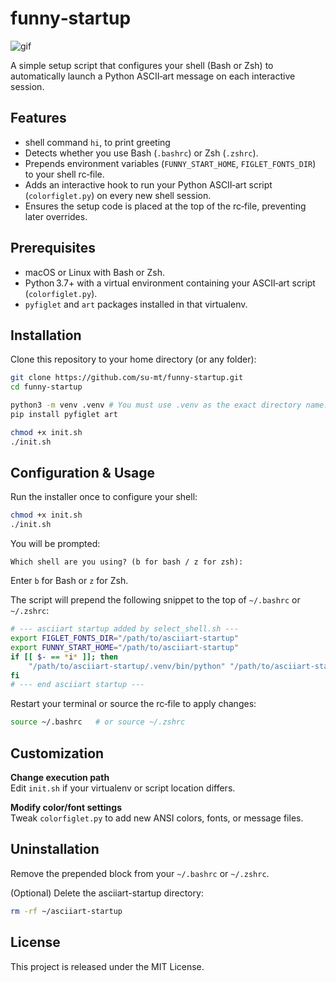 funny‐startup
================

![gif](output.gif)

A simple setup script that configures your shell (Bash or Zsh) to automatically launch a Python ASCII‑art message on each interactive session.

## Features

- shell command `hi`, to print greeting
- Detects whether you use Bash (`.bashrc`) or Zsh (`.zshrc`).
- Prepends environment variables (`FUNNY_START_HOME`, `FIGLET_FONTS_DIR`) to your shell rc‑file.
- Adds an interactive hook to run your Python ASCII‑art script (`colorfiglet.py`) on every new shell session.
- Ensures the setup code is placed at the top of the rc‑file, preventing later overrides.

## Prerequisites

- macOS or Linux with Bash or Zsh.
- Python 3.7+ with a virtual environment containing your ASCII‑art script (`colorfiglet.py`).
- `pyfiglet` and `art` packages installed in that virtualenv.


## Installation

Clone this repository to your home directory (or any folder):

```sh
git clone https://github.com/su-mt/funny-startup.git
cd funny-startup

python3 -m venv .venv # You must use .venv as the exact directory name.
pip install pyfiglet art

chmod +x init.sh
./init.sh

```


## Configuration & Usage

Run the installer once to configure your shell:

```sh
chmod +x init.sh
./init.sh
```

You will be prompted:

    Which shell are you using? (b for bash / z for zsh):

Enter `b` for Bash or `z` for Zsh.

The script will prepend the following snippet to the top of `~/.bashrc` or `~/.zshrc`:

```sh
# --- asciiart startup added by select_shell.sh ---
export FIGLET_FONTS_DIR="/path/to/asciiart-startup"
export FUNNY_START_HOME="/path/to/asciiart-startup"
if [[ $- == *i* ]]; then
    "/path/to/asciiart-startup/.venv/bin/python" "/path/to/asciiart-startup/colorfiglet.py"
fi
# --- end asciiart startup ---
```

Restart your terminal or source the rc‑file to apply changes:

```sh
source ~/.bashrc   # or source ~/.zshrc
```

## Customization

**Change execution path**  
Edit `init.sh` if your virtualenv or script location differs.

**Modify color/font settings**  
Tweak `colorfiglet.py` to add new ANSI colors, fonts, or message files.

## Uninstallation

Remove the prepended block from your `~/.bashrc` or `~/.zshrc`.

(Optional) Delete the asciiart-startup directory:

```sh
rm -rf ~/asciiart-startup
```

## License

This project is released under the MIT License.
